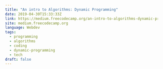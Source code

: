 ```yaml
---
title: "An intro to Algorithms: Dynamic Programming"
date: 2019-04-30T15:33:33Z
link: https://medium.freecodecamp.org/an-intro-to-algorithms-dynamic-programming-dd00873362bb?source=rss----336d898217ee---4
site: medium.freecodecamp.org
language: Webdev
tags:
  - programming
  - algorithms
  - coding
  - dynamic-programming
  - tech
draft: false
---
```

